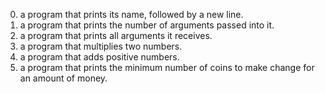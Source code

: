 0. a program that prints its name, followed by a new line.
1. a program that prints the number of arguments passed into it.
2. a program that prints all arguments it receives.
3. a program that multiplies two numbers.
4. a program that adds positive numbers.
5. a program that prints the minimum number of coins to make change for an amount of money.

